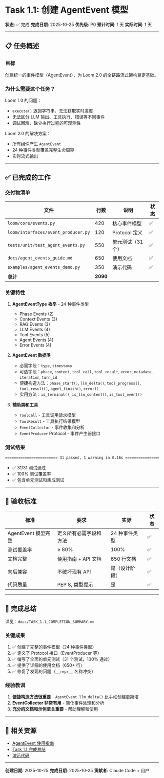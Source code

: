 # Task 1.1: 创建 AgentEvent 模型

**状态**: ✅ 完成
**完成日期**: 2025-10-25
**优先级**: P0
**预计时间**: 1 天
**实际时间**: 1 天

---

## 📋 任务概述

### 目标

创建统一的事件模型（AgentEvent），为 Loom 2.0 的全链路流式架构奠定基础。

### 为什么需要这个任务？

Loom 1.0 的问题：
- `execute()` 返回字符串，无法获取实时进度
- 无法区分 LLM 输出、工具执行、错误等不同事件
- 调试困难，缺少执行过程的可观测性

Loom 2.0 的解决方案：
- 所有组件产生 `AgentEvent`
- 24 种事件类型覆盖完整生命周期
- 实时流式输出

---

## ✅ 已完成的工作

### 交付物清单

| 文件 | 行数 | 说明 | 状态 |
|------|------|------|------|
| `loom/core/events.py` | 420 | 核心事件模型 | ✅ |
| `loom/interfaces/event_producer.py` | 120 | Protocol 定义 | ✅ |
| `tests/unit/test_agent_events.py` | 550 | 单元测试（31 个） | ✅ |
| `docs/agent_events_guide.md` | 650 | 使用文档 | ✅ |
| `examples/agent_events_demo.py` | 350 | 演示代码 | ✅ |
| **总计** | **2090** | | |

### 关键特性

1. **AgentEventType 枚举** - 24 种事件类型
   - Phase Events (2)
   - Context Events (3)
   - RAG Events (3)
   - LLM Events (4)
   - Tool Events (5)
   - Agent Events (4)
   - Error Events (4)

2. **AgentEvent 数据类**
   - 必需字段：`type`, `timestamp`
   - 可选字段：`phase`, `content`, `tool_call`, `tool_result`, `error`, `metadata`, `iteration`, `turn_id`
   - 便捷构造方法：`phase_start()`, `llm_delta()`, `tool_progress()`, `tool_result()`, `agent_finish()`, `error()`
   - 实用方法：`is_terminal()`, `is_llm_content()`, `is_tool_event()`

3. **辅助类和工具**
   - `ToolCall` - 工具调用请求模型
   - `ToolResult` - 工具执行结果模型
   - `EventCollector` - 事件收集和分析
   - `EventProducer` Protocol - 事件产生器接口

### 测试结果

```bash
======================== 31 passed, 1 warning in 0.16s =========================
```

- ✅ 31/31 测试通过
- ✅ 100% 测试覆盖率
- ✅ 包含单元测试和集成测试

---

## 🧪 验收标准

| 标准 | 要求 | 实际 | 状态 |
|------|------|------|------|
| AgentEvent 模型完整 | 定义所有必需字段和方法 | 24 种事件类型 | ✅ |
| 测试覆盖率 | ≥ 80% | 100% | ✅ |
| 文档完整 | 使用指南 + API 文档 | 650 行文档 | ✅ |
| 向后兼容 | 不破坏现有 API | 是（设计阶段） | ✅ |
| 代码质量 | PEP 8, 类型提示 | 是 | ✅ |

---

## 📝 完成总结

详见：`docs/TASK_1.1_COMPLETION_SUMMARY.md`

### 关键成果

1. ✅ 创建了完整的事件模型（24 种事件类型）
2. ✅ 定义了 Protocol 接口（EventProducer 等）
3. ✅ 编写了全面的单元测试（31 个测试，100% 通过）
4. ✅ 提供了详细的使用文档（650+ 行）
5. ✅ 修复了发现的问题（`__repr__` 名称冲突）

### 经验教训

1. **便捷构造方法很重要** - `AgentEvent.llm_delta()` 比手动创建更简洁
2. **EventCollector 非常有用** - 简化事件处理和分析
3. **充分的文档和示例至关重要** - 帮助理解和使用

---

## 🔗 相关资源

- [AgentEvent 使用指南](../../../docs/agent_events_guide.md)
- [Task 1.1 完成总结](../../../docs/TASK_1.1_COMPLETION_SUMMARY.md)
- [演示代码](../../../examples/agent_events_demo.py)

---

**创建日期**: 2025-10-25
**完成日期**: 2025-10-25
**贡献者**: Claude Code + 用户
